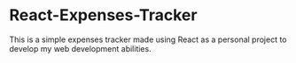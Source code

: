 # React-Expenses-Tracker
This is a simple expenses tracker made using React as a personal project to develop my web development abilities. 
